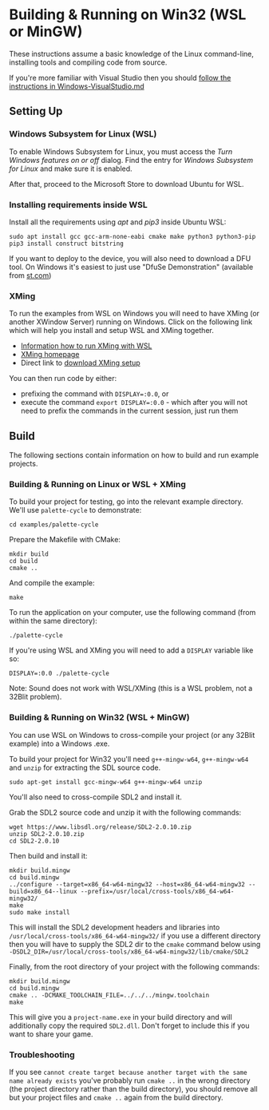 # Building & Running on Win32 (WSL or MinGW)

These instructions assume a basic knowledge of the Linux command-line, installing tools and compiling code from source.

If you're more familiar with Visual Studio then you should [follow the instructions in Windows-VisualStudio.md](Windows-VisualStudio.md)

## Setting Up

### Windows Subsystem for Linux (WSL)

To enable Windows Subsystem for Linux, you must access the _Turn Windows features on or off_ dialog. Find the entry for _Windows Subsystem for Linux_ and make sure it is enabled.

After that, proceed to the Microsoft Store to download Ubuntu for WSL.

### Installing requirements inside WSL

Install all the requirements using _apt_ and _pip3_ inside Ubuntu WSL:

```shell
sudo apt install gcc gcc-arm-none-eabi cmake make python3 python3-pip
pip3 install construct bitstring
```

If you want to deploy to the device, you will also need to download a DFU tool. On Windows it's easiest to just use "DfuSe Demonstration" (available from [st.com](https://www.st.com/en/development-tools/stsw-stm32080.html))

### XMing

To run the examples from WSL on Windows you will need to have XMing (or another XWindow Server) running on Windows. Click on the following link which will help you install and setup WSL and XMing together.

- [Information how to run XMing with WSL](https://virtualizationreview.com/articles/2017/02/08/graphical-programs-on-windows-subsystem-on-linux.aspx)
- [XMing homepage](http://www.straightrunning.com/XmingNotes/)
- Direct link to [download XMing setup](https://sourceforge.net/projects/xming/files/Xming/6.9.0.31/Xming-6-9-0-31-setup.exe/download)

You can then run code by either:
- prefixing the command with `DISPLAY=:0.0`, or 
- execute the command `export DISPLAY=:0.0` - which after you will not need to prefix the commands in the current session, just run them

## Build

The following sections contain information on how to build and run example projects.

### Building & Running on Linux or WSL + XMing

To build your project for testing, go into the relevant example directory. We'll use `palette-cycle` to demonstrate:

```shell
cd examples/palette-cycle
```

Prepare the Makefile with CMake:

```shell
mkdir build
cd build
cmake ..
```

And compile the example:

```shell
make
```

To run the application on your computer, use the following command (from within the same directory):

```shell
./palette-cycle
```

If you're using WSL and XMing you will need to add a `DISPLAY` variable like so:

```shell
DISPLAY=:0.0 ./palette-cycle
```

Note: Sound does not work with WSL/XMing (this is a WSL problem, not a 32Blit problem).

### Building & Running on Win32 (WSL + MinGW)

You can use WSL on Windows to cross-compile your project (or any 32Blit example) into a Windows .exe.

To build your project for Win32 you'll need `g++-mingw-w64`, `g++-mingw-w64` and `unzip` for extracting the SDL source code.

```shell
sudo apt-get install gcc-mingw-w64 g++-mingw-w64 unzip
```

You'll also need to cross-compile SDL2 and install it.

Grab the SDL2 source code and unzip it with the following commands:

```shell
wget https://www.libsdl.org/release/SDL2-2.0.10.zip
unzip SDL2-2.0.10.zip
cd SDL2-2.0.10
```

Then build and install it:

```shell
mkdir build.mingw
cd build.mingw
../configure --target=x86_64-w64-mingw32 --host=x86_64-w64-mingw32 --build=x86_64--linux --prefix=/usr/local/cross-tools/x86_64-w64-mingw32/
make
sudo make install
```

This will install the SDL2 development headers and libraries into `/usr/local/cross-tools/x86_64-w64-mingw32/` if you use a different directory then you will have to supply the SDL2 dir to the `cmake` command below using `-DSDL2_DIR=/usr/local/cross-tools/x86_64-w64-mingw32/lib/cmake/SDL2`

Finally, from the root directory of your project with the following commands:

```shell
mkdir build.mingw
cd build.mingw
cmake .. -DCMAKE_TOOLCHAIN_FILE=../../../mingw.toolchain
make
```

This will give you a `project-name.exe` in your build directory and will additionally copy the required `SDL2.dll`. Don't forget to include this if you want to share your game.

### Troubleshooting

If you see `cannot create target because another target with the same name already exists` you've probably run `cmake ..` in the wrong directory (the project directory rather than the build directory), you should remove all but your project files and `cmake ..` again from the build directory.

